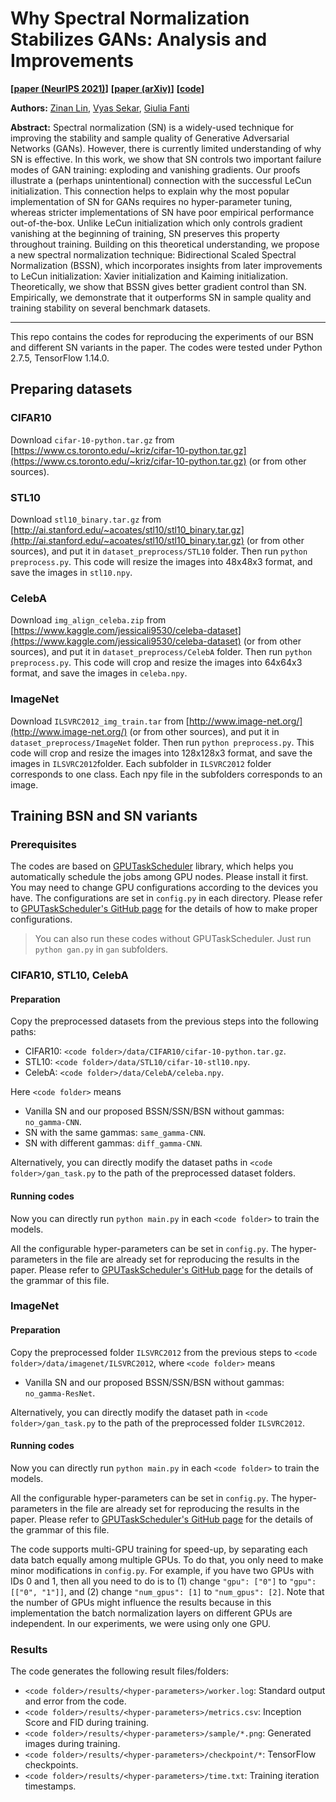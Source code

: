 # Why Spectral Normalization Stabilizes GANs: Analysis and Improvements

**[[paper (NeurIPS 2021)](https://openreview.net/forum?id=MLT9wFYMlJ9)]**
**[[paper (arXiv)](https://arxiv.org/abs/2009.02773)]**
**[[code](https://github.com/fjxmlzn/BSN)]**


**Authors:** [Zinan Lin](http://www.andrew.cmu.edu/user/zinanl/), [Vyas Sekar](https://users.ece.cmu.edu/~vsekar/), [Giulia Fanti](https://www.andrew.cmu.edu/user/gfanti/)

**Abstract:** Spectral normalization (SN) is a widely-used technique for improving the stability and sample quality of Generative Adversarial Networks (GANs). However, there is currently limited understanding of why SN is effective. In this work, we show that SN controls two important failure modes of GAN training: exploding and vanishing gradients. Our proofs illustrate a (perhaps unintentional) connection with the successful LeCun initialization. This connection helps to explain why the most popular implementation of SN for GANs requires no hyper-parameter tuning, whereas stricter implementations of SN have poor empirical performance out-of-the-box. Unlike LeCun initialization which only controls gradient vanishing at the beginning of training, SN preserves this property throughout training. Building on this theoretical understanding, we propose a new spectral normalization technique: Bidirectional Scaled Spectral Normalization (BSSN), which incorporates insights from later improvements to LeCun initialization: Xavier initialization and Kaiming initialization. Theoretically, we show that BSSN gives better gradient control than SN. Empirically, we demonstrate that it outperforms SN in sample quality and training stability on several benchmark datasets.

---
This repo contains the codes for reproducing the experiments of our BSN and different SN variants in the paper. The codes were tested under Python 2.7.5, TensorFlow 1.14.0.

## Preparing datasets

### CIFAR10
Download `cifar-10-python.tar.gz` from [https://www.cs.toronto.edu/~kriz/cifar-10-python.tar.gz](https://www.cs.toronto.edu/~kriz/cifar-10-python.tar.gz) (or from other sources).

### STL10
Download `stl10_binary.tar.gz` from [http://ai.stanford.edu/~acoates/stl10/stl10_binary.tar.gz](http://ai.stanford.edu/~acoates/stl10/stl10_binary.tar.gz) (or from other sources), and put it in `dataset_preprocess/STL10` folder. Then run `python preprocess.py`. This code will resize the images into 48x48x3 format, and save the images in `stl10.npy`.


### CelebA
Download `img_align_celeba.zip` from [https://www.kaggle.com/jessicali9530/celeba-dataset](https://www.kaggle.com/jessicali9530/celeba-dataset) (or from other sources), and put it in `dataset_preprocess/CelebA` folder. Then run `python preprocess.py`. This code will crop and resize the images into 64x64x3 format, and save the images in `celeba.npy`.


### ImageNet
Download `ILSVRC2012_img_train.tar` from [http://www.image-net.org/](http://www.image-net.org/) (or from other sources), and put it in `dataset_preprocess/ImageNet` folder. Then run `python preprocess.py`. This code will crop and resize the images into 128x128x3 format, and save the images in `ILSVRC2012`folder. Each subfolder in `ILSVRC2012` folder corresponds to one class. Each npy file in the subfolders corresponds to an image.


## Training BSN and SN variants
### Prerequisites

The codes are based on [GPUTaskScheduler](https://github.com/fjxmlzn/GPUTaskScheduler) library, which helps you automatically schedule the jobs among GPU nodes. Please install it first. You may need to change GPU configurations according to the devices you have. The configurations are set in `config.py` in each directory. Please refer to [GPUTaskScheduler's GitHub page](https://github.com/fjxmlzn/GPUTaskScheduler) for the details of how to make proper configurations.

> You can also run these codes without GPUTaskScheduler. Just run `python gan.py` in `gan` subfolders.

### CIFAR10, STL10, CelebA

#### Preparation

Copy the preprocessed datasets from the previous steps into the following paths:

* CIFAR10: `<code folder>/data/CIFAR10/cifar-10-python.tar.gz`.
* STL10: `<code folder>/data/STL10/cifar-10-stl10.npy`.
* CelebA: `<code folder>/data/CelebA/celeba.npy`.

Here `<code folder>` means

* Vanilla SN and our proposed BSSN/SSN/BSN without gammas: `no_gamma-CNN`.
* SN with the same gammas: `same_gamma-CNN`.
* SN with different gammas: `diff_gamma-CNN`.

Alternatively, you can directly modify the dataset paths in `<code folder>/gan_task.py` to the path of the preprocessed dataset folders.

#### Running codes

Now you can directly run `python main.py` in each `<code folder>` to train the models.

All the configurable hyper-parameters can be set in `config.py`. The hyper-parameters in the file are already set for reproducing the results in the paper. Please refer to [GPUTaskScheduler's GitHub page](https://github.com/fjxmlzn/GPUTaskScheduler) for the details of the grammar of this file.

### ImageNet

#### Preparation

Copy the preprocessed folder `ILSVRC2012` from the previous steps to `<code folder>/data/imagenet/ILSVRC2012`, where `<code folder>` means

* Vanilla SN and our proposed BSSN/SSN/BSN without gammas: `no_gamma-ResNet`.

Alternatively, you can directly modify the dataset path in `<code folder>/gan_task.py` to the path of the preprocessed folder `ILSVRC2012`.

#### Running codes

Now you can directly run `python main.py` in each `<code folder>` to train the models.

All the configurable hyper-parameters can be set in `config.py`. The hyper-parameters in the file are already set for reproducing the results in the paper. Please refer to [GPUTaskScheduler's GitHub page](https://github.com/fjxmlzn/GPUTaskScheduler) for the details of the grammar of this file.

The code supports multi-GPU training for speed-up, by separating each data batch equally among multiple GPUs. To do that, you only need to make minor modifications in `config.py`. For example, if you have two GPUs with IDs 0 and 1, then all you need to do is to (1) change `"gpu": ["0"]` to `"gpu": [["0", "1"]]`, and (2) change `"num_gpus": [1]` to `"num_gpus": [2]`. Note that the number of GPUs might influence the results because in this implementation the batch normalization layers on different GPUs are independent. In our experiments, we were using only one GPU.

### Results

The code generates the following result files/folders:

* `<code folder>/results/<hyper-parameters>/worker.log`: Standard output and error from the code.
* `<code folder>/results/<hyper-parameters>/metrics.csv`: Inception Score and FID during training.
* `<code folder>/results/<hyper-parameters>/sample/*.png`: Generated images during training.
* `<code folder>/results/<hyper-parameters>/checkpoint/*`: TensorFlow checkpoints.
* `<code folder>/results/<hyper-parameters>/time.txt`: Training iteration timestamps.
